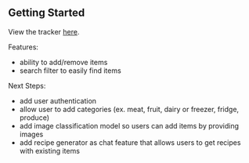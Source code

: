 ## Getting Started
View the tracker [here](https://inventory-tracker-ruby-nu.vercel.app/).

Features:
- ability to add/remove items
- search filter to easily find items

Next Steps:
- add user authentication
- allow user to add categories (ex. meat, fruit, dairy or freezer, fridge, produce)
- add image classification model so users can add items by providing images
- add recipe generator as chat feature that allows users to get recipes with existing items 
